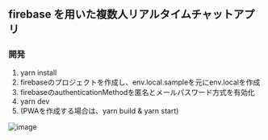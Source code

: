 ## firebase を用いた複数人リアルタイムチャットアプリ

### 開発

1. yarn install
2. firebaseのプロジェクトを作成し、env.local.sampleを元にenv.localを作成
3. firebaseのauthenticationMethodを匿名とメールパスワード方式を有効化
4. yarn dev
5. (PWAを作成する場合は、yarn build & yarn start)

![image](https://user-images.githubusercontent.com/79005540/227345006-ee013113-8653-48af-b7c9-ba9349d4e656.png)

